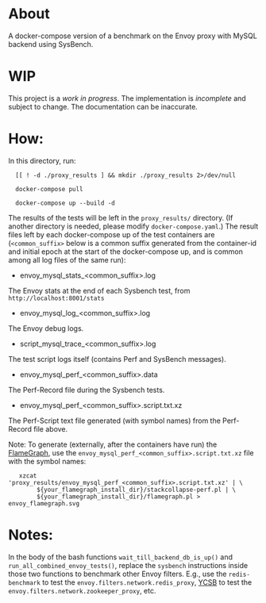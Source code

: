 # About

A docker-compose version of a benchmark on the Envoy proxy with MySQL backend
using SysBench.

# WIP

This project is a *work in progress*. The implementation is *incomplete* and
subject to change. The documentation can be inaccurate.

# How:

In this directory, run:

      [[ ! -d ./proxy_results ] && mkdir ./proxy_results 2>/dev/null
       
      docker-compose pull
       
      docker-compose up --build -d

The results of the tests will be left in the `proxy_results/` directory.
(If another directory is needed, please modify `docker-compose.yaml`.) The
result files left by each docker-compose up of the test containers are
(`<common_suffix>` below is a common suffix generated from the container-id
and initial epoch at the start of the docker-compose up, and is common among
all log files of the same run):

- envoy_mysql_stats_<common_suffix>.log

The Envoy stats at the end of each Sysbench test, from `http://localhost:8001/stats`

- envoy_mysql_log_<common_suffix>.log

The Envoy debug logs.

- script_mysql_trace_<common_suffix>.log

The test script logs itself (contains Perf and SysBench messages).

- envoy_mysql_perf_<common_suffix>.data

The Perf-Record file during the Sysbench tests.

- envoy_mysql_perf_<common_suffix>.script.txt.xz

The Perf-Script text file generated (with symbol names) from the Perf-Record
file above.

Note: To generate (externally, after the containers have run) the
[FlameGraph](https://github.com/brendangregg/FlameGraph), use the
`envoy_mysql_perf_<common_suffix>.script.txt.xz` file with the symbol names:

       xzcat 'proxy_results/envoy_mysql_perf_<common_suffix>.script.txt.xz' | \
            ${your_flamegraph_install_dir}/stackcollapse-perf.pl | \
            ${your_flamegraph_install_dir}/flamegraph.pl > envoy_flamegraph.svg

# Notes:

In the body of the bash functions `wait_till_backend_db_is_up()` and
`run_all_combined_envoy_tests()`, replace the `sysbench` instructions inside
those two functions to benchmark other Envoy filters. E.g., use the
`redis-benchmark` to test the `envoy.filters.network.redis_proxy`,
[YCSB](https://github.com/apache/zookeeper/blob/master/zookeeper-docs/src/main/resources/markdown/zookeeperTools.md#benchmark)
to test the `envoy.filters.network.zookeeper_proxy`, etc.

